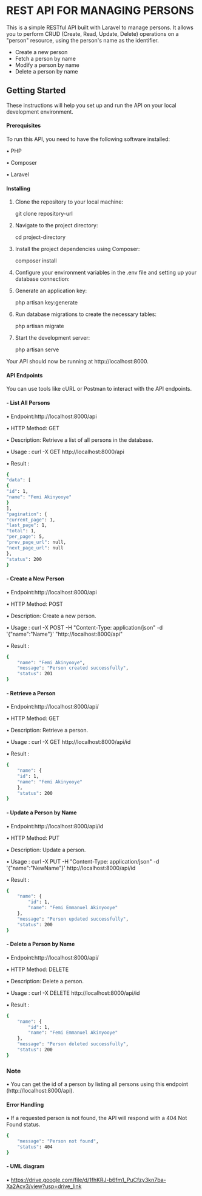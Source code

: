 # REST API FOR MANAGING PERSONS

This is a simple RESTful API built with Laravel to manage persons. It allows you to perform CRUD (Create, Read, Update, Delete) operations on a "person" resource, using the person's name as the identifier.

- Create a new person
- Fetch a person by name
- Modify a person by name
- Delete a person  by name

## Getting Started
These instructions will help you set up and run the API on your local development environment.
#### Prerequisites
To run this API, you need to have the following software installed:

•	PHP

•	Composer

•	Laravel

#### Installing
1.	Clone the repository to your local machine:
	
    git clone repository-url 

2.	Navigate to the project directory:

    cd project-directory 

3.	Install the project dependencies using Composer:

    composer install 

4.	Configure your environment variables in the .env file and setting up your database connection:

5.	Generate an application key:
	
    php artisan key:generate 

6.	Run database migrations to create the necessary tables:
   
    php artisan migrate 

7.	Start the development server:

    php artisan serve 

Your API should now be running at http://localhost:8000.

#### API Endpoints
You can use tools like cURL or Postman to interact with the API endpoints.
#### - List All Persons
•	Endpoint:http://localhost:8000/api

•	HTTP Method: GET

•	Description: Retrieve a list of all persons in the database.

•	Usage : curl -X GET http://localhost:8000/api

•	Result :

```sh
{
"data": [
{
"id": 1,
"name": "Femi Akinyooye"
}
],
"pagination": {
"current_page": 1,
"last_page": 1,
"total": 1,
"per_page": 5,
"prev_page_url": null,
"next_page_url": null
},
"status": 200
}
```
#### - Create a New Person
•	Endpoint:http://localhost:8000/api

•	HTTP Method: POST

•	Description: Create a new person.

•	Usage : curl -X POST -H "Content-Type: application/json" -d '{"name":"Name"}' "http://localhost:8000/api"

•	Result :
```sh
{
    "name": "Femi Akinyooye",
    "message": "Person created successfully",
    "status": 201
}
```
#### - Retrieve a Person 
•	Endpoint:http://localhost:8000/api/

•	HTTP Method: GET

•	Description: Retrieve a person.

•	Usage : curl -X GET http://localhost:8000/api/id

•	Result :
```sh
{
    "name": {
    "id": 1,
    "name": "Femi Akinyooye"
    },
    "status": 200
}

```
#### - Update a Person by Name
•	Endpoint:http://localhost:8000/api/id

•	HTTP Method: PUT

•	Description: Update a person.

•	Usage : curl -X PUT -H "Content-Type: application/json" -d '{"name":"NewName"}' http://localhost:8000/api/id

•	Result :
```sh
{
    "name": {
        "id": 1,
        "name": "Femi Emmanuel Akinyooye"
    },
    "message": "Person updated successfully",
    "status": 200
}
```

#### - Delete a Person by Name
•	Endpoint:http://localhost:8000/api/

•	HTTP Method: DELETE

•	Description: Delete a person.

•	Usage : curl -X DELETE http://localhost:8000/api/id

•	Result :
```sh
{
    "name": {
        "id": 1,
        "name": "Femi Emmanuel Akinyooye"
    },
    "message": "Person deleted successfully",
    "status": 200
}
```

### Note
•	You can get the id of a person by listing all persons using this endpoint (http://localhost:8000/api).
#### Error Handling
•	If a requested person is not found, the API will respond with a 404 Not Found status.

```sh
{
    "message": "Person not found",
    "status": 404
}
```
#### - UML diagram
•	https://drive.google.com/file/d/1fhKRJ-b6fm1_PuCfzy3kn7ba-Xa2Acv3/view?usp=drive_link
